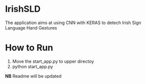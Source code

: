 # IrishSLD
 The application aims at using CNN with KERAS to detech Irish Sign Language Hand Gestures

# How to Run

1. Move the start_app.py to upper directoy
2. python start_app.py

<b>NB</b> Readme will be updated
